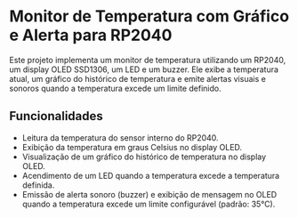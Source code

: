 # Monitor de Temperatura com Gráfico e Alerta para RP2040

Este projeto implementa um monitor de temperatura utilizando um RP2040, um display OLED SSD1306, um LED e um buzzer. Ele exibe a temperatura atual, um gráfico do histórico de temperatura e emite alertas visuais e sonoros quando a temperatura excede um limite definido.

## Funcionalidades

-   Leitura da temperatura do sensor interno do RP2040.
-   Exibição da temperatura em graus Celsius no display OLED.
-   Visualização de um gráfico do histórico de temperatura no display OLED.
-   Acendimento de um LED quando a temperatura excede a temperatura definida.
-   Emissão de alerta sonoro (buzzer) e exibição de mensagem no OLED quando a temperatura excede um limite configurável (padrão: 35°C).
